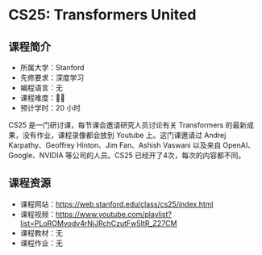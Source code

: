 # CS25: Transformers United


## 课程简介

- 所属大学：Stanford
- 先修要求：深度学习
- 编程语言：无
- 课程难度：🌟🌟
- 预计学时：20 小时

CS25 是一门研讨课，每节课会邀请研究人员讨论有关 Transformers 的最新成果，没有作业，课程录像都会放到 Youtube 上。这门课邀请过 Andrej Karpathy、Geoffrey Hinton、Jim Fan、Ashish Vaswani 以及来自 OpenAI、Google、NVIDIA 等公司的人员。CS25 已经开了4次，每次的内容都不同。


## 课程资源

- 课程网站：<https://web.stanford.edu/class/cs25/index.html>
- 课程视频：<https://www.youtube.com/playlist?list=PLoROMvodv4rNiJRchCzutFw5ItR_Z27CM>
- 课程教材：无
- 课程作业：无